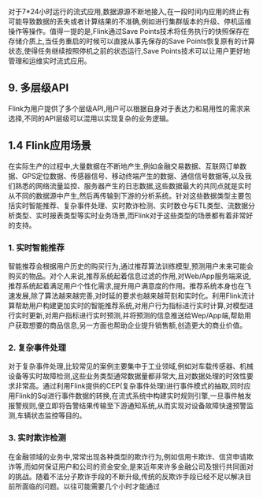 对于7*24小时运行的流式应用,数据源源不断地接入,在一段时间内应用的终止有可能导致数据的丢失或者计算结果的不准确,例如进行集群版本的升级、停机运维操作等操作。值得一提的是,Flink通过Save Points技术将任务执行的快照保存在存储介质上,当任务重启的时候可以直接从事先保存的Save Points恢复原有的计算状态,使得任务继续按照停机之前的状态运行,Save Points技术可以让用户更好地管理和运维实时流式应用。

## 9. 多层级API

Flink为用户提供了多个层级API,用户可以根据自身对于表达力和易用性的需求来选择,不同的API层级可以混用以实现复杂的业务逻辑。

## 1.4 Flink应用场景

在实际生产的过程中,大量数据在不断地产生,例如金融交易数据、互联网订单数据、GPS定位数据、传感器信号、移动终端产生的数据、通信信号数据等,以及我们熟悉的网络流量监控、服务器产生的日志数据,这些数据最大的共同点就是实时从不同的数据源中产生,然后再传输到下游的分析系统。针对这些数据类型主要包括实时智能推荐、复杂事件处理、实时欺诈检测、实时数仓与ETL类型、流数据分析类型、实时报表类型等实时业务场景,而Flink对于这些类型的场景都有着非常好的支持。

### 1. 实时智能推荐

智能推荐会根据用户历史的购买行为,通过推荐算法训练模型,预测用户未来可能会购买的物品。对个人来说,推荐系统起着信息过滤的作用,对Web/App服务端来说,推荐系统起着满足用户个性化需求,提升用户满意度的作用。推荐系统本身也在飞速发展,除了算法越来越完善,对时延的要求也越来越苛刻和实时化。利用Flink流计算帮助用户构建更加实时的智能推荐系统,对用户行为指标进行实时计算,对模型进行实时更新,对用户指标进行实时预测,并将预测的信息推送给Wep/App端,帮助用户获取想要的商品信息,另一方面也帮助企业提升销售额,创造更大的商业价值。

### 2. 复杂事件处理

对于复杂事件处理,比较常见的案例主要集中于工业领域,例如对车载传感器、机械设备等实时故障检测,这些业务类型通常数据量都非常大,且对数据处理的时效性要求非常高。通过利用Flink提供的CEP(复杂事件处理)进行事件模式的抽取,同时应用Flink的Sql进行事件数据的转换,在流式系统中构建实时规则引擎,一旦事件触发报警规则,便立即将告警结果传输至下游通知系统,从而实现对设备故障快速预警监测,车辆状态监控等目的。

### 3. 实时欺诈检测

在金融领域的业务中,常常出现各种类型的欺诈行为,例如信用卡欺诈、信贷申请欺诈等,而如何保证用户和公司的资金安全,是来近年来许多金融公司及银行共同面对的挑战。随着不法分子欺诈手段的不断升级,传统的反欺诈手段已经不足以解决目前所面临的问题。以往可能需要几个小时才能通过